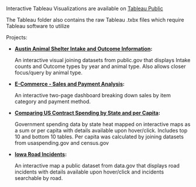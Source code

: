 Interactive Tableau Visualizations are available on [Tableau Public](https://public.tableau.com/app/profile/paul.garceau/vizzes)

The Tableau folder also contains the raw Tableau .txbx files which require Tableau software to utilize

Projects:

  

  - **[Austin Animal Shelter Intake and Outcome Information](https://public.tableau.com/app/profile/paul.garceau/viz/AustinAnimalCenter_17510564259070/AustinAnimalCenterIntakeandOutcomeInformation):**


	An interactive visual joining datasets from public.gov that displays Intake counts and Outcome types by year and animal type. Also allows closer focus/query by animal type.



  - **[E-Commerce - Sales and Payment Analysis](https://public.tableau.com/app/profile/paul.garceau/viz/E-Commerce-SalesAndPaymentAnalysis/SalesCategoryAnalysis):**


	An interactive two-page dashboard breaking down sales by item category and payment method.



  - **[Comparing US Contract Spending by State and per Capita](https://public.tableau.com/app/profile/paul.garceau/viz/ComparingU_S_ContractbyStatevs_PerCapita/ComparingUSContractSpending2018-2023):** 


	Government spending data by state heat mapped on interactive maps as a sum or per capita with details available upon hover/click. 
	Includes top 10 and bottom 10 tables. Per capita was calculated by joining datasets from usaspending.gov and census.gov



  - **[Iowa Road Incidents](https://public.tableau.com/app/profile/paul.garceau/viz/IowaRoadIncidents/MainView):**
 

	An interactive map a public dataset from data.gov that displays road incidents with details available upon hover/click and incidents searchable by road.

